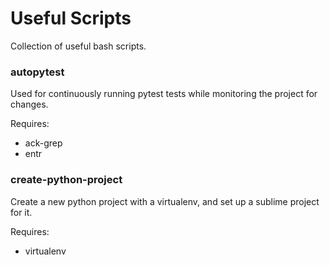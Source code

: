 # Useful Scripts

Collection of useful bash scripts.

### autopytest

Used for continuously running pytest tests while monitoring the project for changes.

Requires:
* ack-grep
* entr

### create-python-project

Create a new python project with a virtualenv, and set up a sublime project for it.

Requires:
* virtualenv

